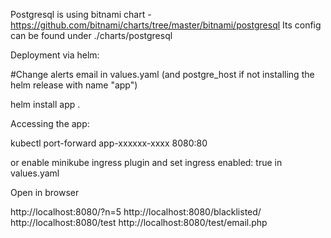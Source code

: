 Postgresql is using bitnami chart - https://github.com/bitnami/charts/tree/master/bitnami/postgresql
Its config can be found under ./charts/postgresql



Deployment via helm:

#Change alerts email in values.yaml (and postgre_host if not installing the helm release with name "app")



helm install app .



Accessing the app:

kubectl port-forward app-xxxxxx-xxxx 8080:80

or enable minikube ingress plugin and set ingress enabled: true in values.yaml


Open in browser

http://localhost:8080/?n=5
http://localhost:8080/blacklisted/
http://localhost:8080/test
http://localhost:8080/test/email.php



